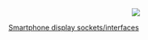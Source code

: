 <center><img src="https://ae01.alicdn.com/kf/HTB1CFOBRXXXXXb8XFXXq6xXFXXXA.jpg?size=324217&height=1000&width=1000&hash=908f62251b5a45f54a604339c995bb63" /></center>

<a href="https://mobileic.in/display-connector-2/">Smartphone display sockets/interfaces</a>
